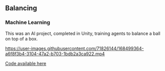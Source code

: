 ## Balancing
### Machine Learning

This was an AI project, completed in Unity, training agents to balance a ball on top of a box.

https://user-images.githubusercontent.com/71826144/168499364-a6f8f3b4-3104-47a2-b703-1bdb2a3ca922.mp4

[Code available here]()


